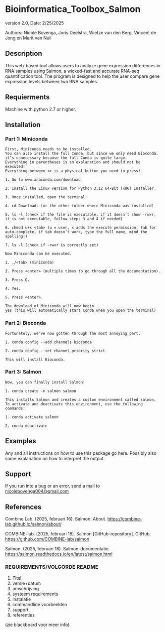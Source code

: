 # Bioinformatica_Toolbox_Salmon
version 2.0, Date: 2/25/2025

Authors: Nicole Bovenga, Joris Deelstra, Wietze van den Berg, Vincent de Jong en Marit van Nuil
 
 
## Description
This web-based tool allows users to analyze gene expression differences in RNA samples using Salmon, a wicked-fast and accurate RNA-seq
quantification tool. The program is designed to help the user compare gene expression levels between two RNA samples.

## Requierments
Machine with python 2.7 or higher.

## Installation
### Part 1: Miniconda
```
First, Miniconda needs to be installed.
You can also install the full Conda, but since we only need Bioconda, it’s unnecessary because the full Conda is quite large.
Everything in parentheses is an explanation and should not be executed!
Everything between <> is a physical button you need to press!
 
1. Go to www.anaconda.com/download
 
2. Install the Linux version for Python 3.12 64-Bit (x86) Installer.
 
3. Once installed, open the terminal.
 
4. cd Downloads (or the other folder where Miniconda was installed)
 
5. ls -l (check if the file is executable, if it doesn’t show -rwxr, it is not executable, follow steps 3 and 4 if needed)
 
6. chmod u+x <tab> (u = user, x adds the execute permission, tab for auto-complete, if tab doesn’t work, type the full name, mind the spelling!)
 
7. ls -l (check if -rwxr is correctly set)
 
Now Miniconda can be executed.
 
1. ./<tab> (miniconda)
 
2. Press <enter> (multiple times to go through all the documentation).
 
3. Press Q.
 
4. Yes.
 
5. Press <enter>.
 
The download of Miniconda will now begin.
yes (this will automatically start Conda when you open the terminal)
```
### Part 2: Bioconda
 
```
Fortunately, we’ve now gotten through the most annoying part.
 
1. conda config --add channels bioconda
 
2. conda config --set channel_priority strict
 
This will install Bioconda.
```
### Part 3: Salmon
 
```
Now, you can finally install Salmon!
 
1. conda create -n salmon salmon
 
This installs Salmon and creates a custom environment called salmon.
To activate and deactivate this environment, use the following commands:
 
1. conda activate salmon
 
2. conda deactivate
```
 
## Examples
Any and all instructions on how to use this package go here. Possibly also some explanation on
how to interpret the output.
 
## Support
If you run into a bug or an error, send a mail to nicolebovenga004@gmail.com
 
## References
 
Combine Lab. (2025, februari 16). Salmon: About. https://combine-lab.github.io/salmon/about/  
 
COMBINE-lab. (2025, februari 18). Salmon [GitHub-repository]. GitHub. https://github.com/COMBINE-lab/salmon 
 
Salmon. (2025, februari 18). Salmon-documentatie. https://salmon.readthedocs.io/en/latest/salmon.html 
 
### REQUIREMENTS/VOLGORDE README
 
1. Titel
2. versie+datum
3. omschrijving
4. systeem requirements
5. instalatie
6. commandline voorbeelden
7. support
8. referenties
 
(zie blackboard voor meer info)
